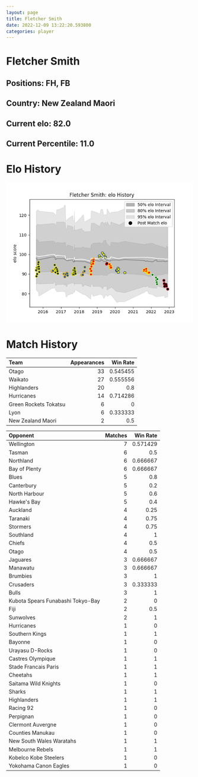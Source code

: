 ```yaml
---  
layout: page  
title: Fletcher Smith  
date: 2022-12-09 13:22:20.593800  
categories: player  
---
```

# Fletcher Smith

## Positions: FH, FB

## Country: New Zealand Maori

## Current elo: 82.0

## Current Percentile: 11.0

# Elo History


![elo history](history_FletcherSmith.png)
# Match History


| Team                  |   Appearances |   Win Rate |
|:----------------------|--------------:|-----------:|
| Otago                 |            33 |   0.545455 |
| Waikato               |            27 |   0.555556 |
| Highlanders           |            20 |   0.8      |
| Hurricanes            |            14 |   0.714286 |
| Green Rockets Tokatsu |             6 |   0        |
| Lyon                  |             6 |   0.333333 |
| New Zealand Maori     |             2 |   0.5      |

| Opponent                          |   Matches |   Win Rate |
|:----------------------------------|----------:|-----------:|
| Wellington                        |         7 |   0.571429 |
| Tasman                            |         6 |   0.5      |
| Northland                         |         6 |   0.666667 |
| Bay of Plenty                     |         6 |   0.666667 |
| Blues                             |         5 |   0.8      |
| Canterbury                        |         5 |   0.2      |
| North Harbour                     |         5 |   0.6      |
| Hawke's Bay                       |         5 |   0.4      |
| Auckland                          |         4 |   0.25     |
| Taranaki                          |         4 |   0.75     |
| Stormers                          |         4 |   0.75     |
| Southland                         |         4 |   1        |
| Chiefs                            |         4 |   0.5      |
| Otago                             |         4 |   0.5      |
| Jaguares                          |         3 |   0.666667 |
| Manawatu                          |         3 |   0.666667 |
| Brumbies                          |         3 |   1        |
| Crusaders                         |         3 |   0.333333 |
| Bulls                             |         3 |   1        |
| Kubota Spears Funabashi Tokyo-Bay |         2 |   0        |
| Fiji                              |         2 |   0.5      |
| Sunwolves                         |         2 |   1        |
| Hurricanes                        |         1 |   0        |
| Southern Kings                    |         1 |   1        |
| Bayonne                           |         1 |   0        |
| Urayasu D-Rocks                   |         1 |   0        |
| Castres Olympique                 |         1 |   1        |
| Stade Francais Paris              |         1 |   1        |
| Cheetahs                          |         1 |   1        |
| Saitama Wild Knights              |         1 |   0        |
| Sharks                            |         1 |   1        |
| Highlanders                       |         1 |   1        |
| Racing 92                         |         1 |   0        |
| Perpignan                         |         1 |   0        |
| Clermont Auvergne                 |         1 |   0        |
| Counties Manukau                  |         1 |   0        |
| New South Wales Waratahs          |         1 |   1        |
| Melbourne Rebels                  |         1 |   1        |
| Kobelco Kobe Steelers             |         1 |   0        |
| Yokohama Canon Eagles             |         1 |   0        |